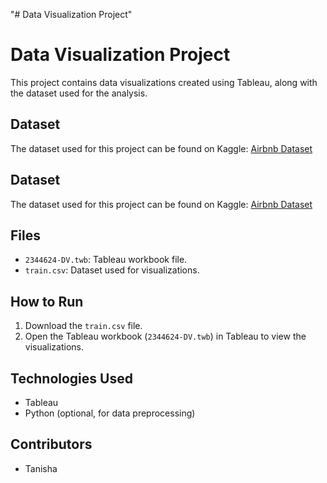 "# Data Visualization Project" 
# Data Visualization Project

This project contains data visualizations created using Tableau, along with the dataset used for the analysis.
## Dataset
The dataset used for this project can be found on Kaggle: [Airbnb Dataset](https://www.kaggle.com/datasets/thedevastator/airbnbs-nyc-overview/data)

## Dataset
The dataset used for this project can be found on Kaggle: [Airbnb Dataset](https://www.kaggle.com/datasets/thedevastator/airbnbs-nyc-overview/data)

## Files
- `2344624-DV.twb`: Tableau workbook file.
- `train.csv`: Dataset used for visualizations.

## How to Run
1. Download the `train.csv` file.
2. Open the Tableau workbook (`2344624-DV.twb`) in Tableau to view the visualizations.

## Technologies Used
- Tableau
- Python (optional, for data preprocessing)

## Contributors
- Tanisha
